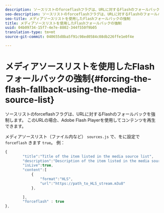 ```yaml
---
description: ソースリストのforceflashフラグは、URLに対するFlashのフォールバックを強制します。 このURLの場合、Adobe Flash Playerを使用してコンテンツを再生できます。
seo-description: ソースリストのforceflashフラグは、URLに対するFlashのフォールバックを強制します。 このURLの場合、Adobe Flash Playerを使用してコンテンツを再生できます。
seo-title: メディアソースリストを使用したFlashフォールバックの強制
title: メディアソースリストを使用したFlashフォールバックの強制
uuid: 04b09734-15f7-4e7e-8802-344f550f9b05
translation-type: tm+mt
source-git-commit: 040655d8ba5f91c98ed0584c08db226ffe1e0f4e

---
```



# メディアソースリストを使用したFlashフォールバックの強制{#forcing-the-flash-fallback-using-the-media-source-list}

ソースリストのforceflashフラグは、URLに対するFlashのフォールバックを強制します。 このURLの場合、Adobe Flash Playerを使用してコンテンツを再生できます。

メディアソースリスト（ファイル内など） `sources.js` で、をに設定で `forceflash` きます `true`。 例：

```js
{ 
        "title":"Title of the item listed in the media source list",
        "description":"Description of the item listed in the media source list",
        "isLive":true,
        "content":[ 
            { 
                "format":"HLS",
                "url":"https://path_to_HLS_stream.m3u8"
            },
 
        ],
        "forceflash" : true
},
```

